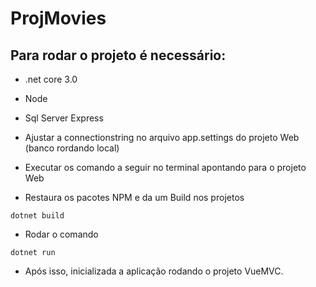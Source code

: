 # ProjMovies
Para rodar o projeto é necessário:
-----------
* .net core 3.0
* Node
* Sql Server Express
* Ajustar a connectionstring no arquivo app.settings do projeto Web (banco rordando local)

* Executar os comando a seguir no terminal apontando para o projeto Web

* Restaura os pacotes NPM e da um Build nos projetos
```
dotnet build
```
* Rodar o comando 
```
dotnet run
```
* Após isso, inicializada a aplicação rodando o projeto VueMVC.